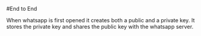 #End to End

When whatsapp is first opened it creates both a public and a private key. It stores the private key and shares the public key with the whatsapp server.
